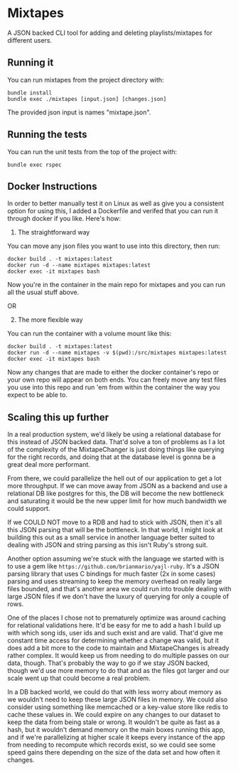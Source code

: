 # Mixtapes

A JSON backed CLI tool for adding and deleting playlists/mixtapes for different users.

## Running it

You can run mixtapes from the project directory with:

```
bundle install
bundle exec ./mixtapes [input.json] [changes.json]
```

The provided json input is names "mixtape.json".

## Running the tests

You can run the unit tests from the top of the project with:

`bundle exec rspec`

## Docker Instructions

In order to better manually test it on Linux as well as give you a consistent option for using this, I added a Dockerfile and verifed that you can run it through docker if you like. Here's how:

1. The straightforward way

You can move any json files you want to use into this directory, then run:

```
docker build . -t mixtapes:latest
docker run -d --name mixtapes mixtapes:latest
docker exec -it mixtapes bash
```

Now you're in the container in the main repo for mixtapes and you can run all the usual stuff above.

OR

2. The more flexible way

You can run the container with a volume mount like this:

```
docker build . -t mixtapes:latest
docker run -d --name mixtapes -v $(pwd):/src/mixtapes mixtapes:latest
docker exec -it mixtapes bash
```

Now any changes that are made to either the docker container's repo or your own repo will appear on both ends. You can freely move any test files you use into this repo and run 'em from within the container the way you expect to be able to.

## Scaling this up further

In a real production system, we'd likely be using a relational database for this instead of JSON backed data. That'd solve a ton of problems as I a lot of the complexity of the MixtapeChanger is just doing things like querying for the right records, and doing that at the database level is gonna be a great deal more performant.

From there, we could parallelize the hell out of our application to get a lot more throughput. If we can move away from JSON as a backend and use a relational DB like postgres for this, the DB will become the new bottleneck and saturating it would be the new upper limit for how much bandwidth we could support.

If we COULD NOT move to a RDB and had to stick with JSON, then it's all this JSON parsing that will be the bottleneck. In that world, I might look at building this out as a small service in another language better suited to dealing with JSON and string parsing as this isn't Ruby's strong suit. 

Another option assuming we're stuck with the language we started with is to use a gem like `https://github.com/brianmario/yajl-ruby`. It's a JSON parsing library that uses C bindings for much faster (2x in some cases) parsing and uses streaming to keep the memory overhead on really large files bounded, and that's another area we could run into trouble dealing with large JSON files if we don't have the luxury of querying for only a couple of rows.

One of the places I chose not to prematurely optimize was around caching for relational validations here. It'd be easy for me to add a hash I build up with which song ids, user ids and such exist and are valid. That'd give me constant time access for determining whether a change was valid, but it does add a bit more to the code to maintain and MixtapeChanges is already rather complex. It would keep us from needing to do multiple passes on our data, though. That's probably the way to go if we stay JSON backed, though we'd use more memory to do that and as the files got larger and our scale went up that could become a real problem.

In a DB backed world, we could do that with less worry about memory as we wouldn't need to keep these large JSON files in memory. We could also consider using something like memcached or a key-value store like redis to cache these values in. We could expire on any changes to our dataset to keep the data from being stale or wrong. It wouldn't be quite as fast as a hash, but it wouldn't demand memory on the main boxes running this app, and if we're parallelizing at higher scale it keeps every instance of the app from needing to recompute which records exist, so we could see some speed gains there depending on the size of the data set and how often it changes.
